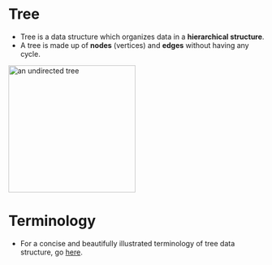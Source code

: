 # Tree
* Tree is a data structure which organizes data in a **hierarchical structure**.
* A tree is made up of **nodes** (vertices) and **edges** without having any cycle.

<a href="https://en.wikipedia.org/wiki/Tree_(data_structure)"><img alt="an undirected tree" src="https://upload.wikimedia.org/wikipedia/commons/f/f7/Binary_tree.svg" width="250"></a>

# Terminology
* For a concise and beautifully illustrated terminology of tree data structure, go <a href="http://btechsmartclass.com/DS/U3_T1.html" target="_blank">here</a>.

